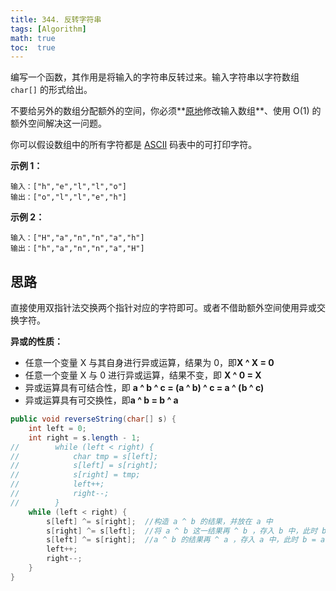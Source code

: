```yaml
---
title: 344. 反转字符串
tags: [Algorithm]
math: true
toc:  true
---
```


编写一个函数，其作用是将输入的字符串反转过来。输入字符串以字符数组 `char[]` 的形式给出。

不要给另外的数组分配额外的空间，你必须**[原地](https://baike.baidu.com/item/原地算法)修改输入数组**、使用 O(1) 的额外空间解决这一问题。

你可以假设数组中的所有字符都是 [ASCII](https://baike.baidu.com/item/ASCII) 码表中的可打印字符。

**示例 1：**

```
输入：["h","e","l","l","o"]
输出：["o","l","l","e","h"]
```

**示例 2：**

```
输入：["H","a","n","n","a","h"]
输出：["h","a","n","n","a","H"]
```

## 思路

直接使用双指针法交换两个指针对应的字符即可。或者不借助额外空间使用异或交换字符。

**异或的性质：**

- 任意一个变量 X 与其自身进行异或运算，结果为 0，即**X ^ X = 0**
- 任意一个变量 X 与 0 进行异或运算，结果不变，即 **X ^ 0 = X**
- 异或运算具有可结合性，即 **a ^ b ^ c = (a ^ b) ^ c = a ^ (b ^ c)**
- 异或运算具有可交换性，即**a ^ b = b ^ a**

```java
public void reverseString(char[] s) {
    int left = 0;
    int right = s.length - 1;
//        while (left < right) {
//            char tmp = s[left];
//            s[left] = s[right];
//            s[right] = tmp;
//            left++;
//            right--;
//        }
    while (left < right) {
        s[left] ^= s[right];  //构造 a ^ b 的结果，并放在 a 中
        s[right] ^= s[left];  //将 a ^ b 这一结果再 ^ b ，存入 b 中，此时 b = a, a = a ^ b
        s[left] ^= s[right];  //a ^ b 的结果再 ^ a ，存入 a 中，此时 b = a, a = b 完成交换
        left++;
        right--;
    }
}
```

